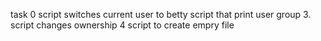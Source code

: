 task 0 script switches current user to betty
script that print user group
3. script changes ownership
4 script to create empry file

